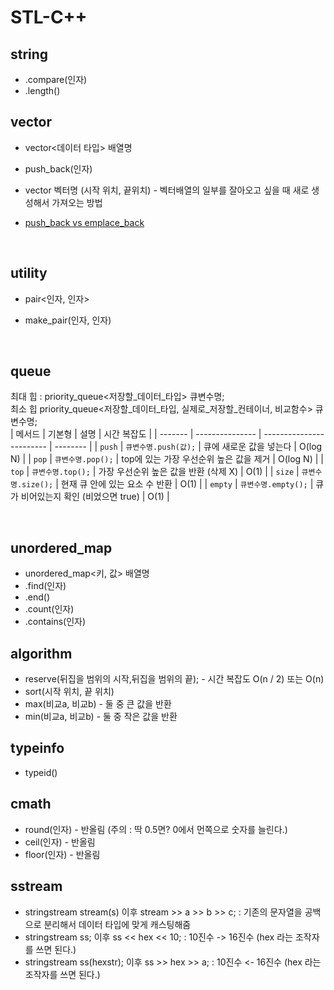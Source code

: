 # STL-C++

## string
- .compare(인자)
- .length()

## vector
- vector<데이터 타입> 배열명
- push_back(인자)
- vector<int> 벡터명 (시작 위치, 끝위치) - 벡터배열의 일부를 잘아오고 싶을 때 새로 생성해서 가져오는 방법

- [push_back vs emplace_back](https://github.com/seowooyoung119/STL-CPP/tree/main) <br>

  <br>

## utility
- pair<인자, 인자>
- make_pair(인자, 인자)

  <br>
## queue
최대 힙 : priority_queue<저장할_데이터_타입> 큐변수명; <br>
최소 힙 priority_queue<저장할_데이터_타입, 실제로_저장할_컨테이너, 비교함수> 큐변수명; <br>
| 메서드     | 기본형             | 설명                       | 시간 복잡도   |
| ------- | --------------- | ------------------------ | -------- |
| `push`  | `큐변수명.push(값);` | 큐에 새로운 값을 넣는다            | O(log N) |
| `pop`   | `큐변수명.pop();`   | top에 있는 가장 우선순위 높은 값을 제거 | O(log N) |
| `top`   | `큐변수명.top();`   | 가장 우선순위 높은 값을 반환 (삭제 X)  | O(1)     |
| `size`  | `큐변수명.size();`  | 현재 큐 안에 있는 요소 수 반환       | O(1)     |
| `empty` | `큐변수명.empty();` | 큐가 비어있는지 확인 (비었으면 true)  | O(1)     |



  <br>

## unordered_map
- unordered_map<키, 값> 배열명
- .find(인자)
- .end()
- .count(인자)
- .contains(인자)

## algorithm

- reserve(뒤집을 범위의 시작,뒤집을 범위의 끝); - 시간 복잡도 O(n / 2) 또는 O(n)
- sort(시작 위치, 끝 위치)
- max(비교a, 비교b) - 둘 중 큰 값을 반환
- min(비교a, 비교b) - 둘 중 작은 값을 반환

## typeinfo
- typeid()

## cmath
- round(인자) - 반올림 (주의 : 딱 0.5면? 0에서 먼쪽으로 숫자를 늘린다.)
- ceil(인자) - 반올림
- floor(인자) - 반올림


## sstream

- stringstream stream(s) 이후 stream >> a >> b >> c;  : 기존의 문자열을 공백으로 분리해서 데이터 타입에 맞게 캐스팅해줌
- stringstream ss; 이후 ss << hex << 10; : 10진수 -> 16진수 (hex 라는 조작자를 쓰면 된다.)
- stringstream ss(hexstr); 이후 ss >> hex >> a; : 10진수 <- 16진수 (hex 라는 조작자를 쓰면 된다.)



